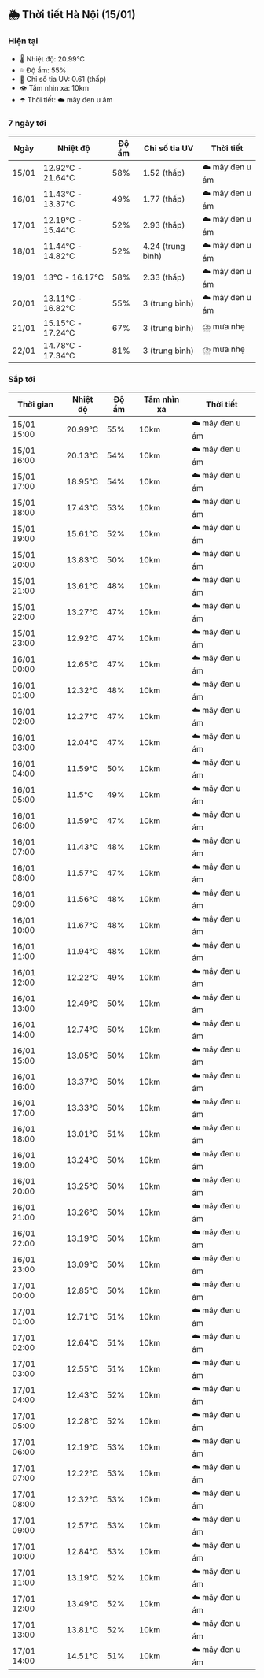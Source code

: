 ## 🌦️ Thời tiết Hà Nội (15/01)

### Hiện tại

- 🌡️ Nhiệt độ: 20.99℃
- 💦 Độ ẩm: 55%
- 🌟 Chỉ số tia UV: 0.61 (thấp)
- 👁️ Tầm nhìn xa: 10km
- ☂️ Thời tiết: ☁️ mây đen u ám

### 7 ngày tới

| Ngày | Nhiệt độ | Độ ẩm | Chỉ số tia UV | Thời tiết |
| --- | --- | --- | --- | --- |
| 15/01 | 12.92℃ - 21.64℃ | 58% | 1.52 (thấp) | ☁️ mây đen u ám |
| 16/01 | 11.43℃ - 13.37℃ | 49% | 1.77 (thấp) | ☁️ mây đen u ám |
| 17/01 | 12.19℃ - 15.44℃ | 52% | 2.93 (thấp) | ☁️ mây đen u ám |
| 18/01 | 11.44℃ - 14.82℃ | 52% | 4.24 (trung bình) | ☁️ mây đen u ám |
| 19/01 | 13℃ - 16.17℃ | 58% | 2.33 (thấp) | ☁️ mây đen u ám |
| 20/01 | 13.11℃ - 16.82℃ | 55% | 3 (trung bình) | ☁️ mây đen u ám |
| 21/01 | 15.15℃ - 17.24℃ | 67% | 3 (trung bình) | ⛈️ mưa nhẹ |
| 22/01 | 14.78℃ - 17.34℃ | 81% | 3 (trung bình) | ⛈️ mưa nhẹ |

### Sắp tới

| Thời gian | Nhiệt độ | Độ ẩm | Tầm nhìn xa | Thời tiết |
| --- | --- | --- | --- | --- |
| 15/01 15:00 | 20.99℃ | 55% | 10km | ☁️ mây đen u ám |
| 15/01 16:00 | 20.13℃ | 54% | 10km | ☁️ mây đen u ám |
| 15/01 17:00 | 18.95℃ | 54% | 10km | ☁️ mây đen u ám |
| 15/01 18:00 | 17.43℃ | 53% | 10km | ☁️ mây đen u ám |
| 15/01 19:00 | 15.61℃ | 52% | 10km | ☁️ mây đen u ám |
| 15/01 20:00 | 13.83℃ | 50% | 10km | ☁️ mây đen u ám |
| 15/01 21:00 | 13.61℃ | 48% | 10km | ☁️ mây đen u ám |
| 15/01 22:00 | 13.27℃ | 47% | 10km | ☁️ mây đen u ám |
| 15/01 23:00 | 12.92℃ | 47% | 10km | ☁️ mây đen u ám |
| 16/01 00:00 | 12.65℃ | 47% | 10km | ☁️ mây đen u ám |
| 16/01 01:00 | 12.32℃ | 48% | 10km | ☁️ mây đen u ám |
| 16/01 02:00 | 12.27℃ | 47% | 10km | ☁️ mây đen u ám |
| 16/01 03:00 | 12.04℃ | 47% | 10km | ☁️ mây đen u ám |
| 16/01 04:00 | 11.59℃ | 50% | 10km | ☁️ mây đen u ám |
| 16/01 05:00 | 11.5℃ | 49% | 10km | ☁️ mây đen u ám |
| 16/01 06:00 | 11.59℃ | 47% | 10km | ☁️ mây đen u ám |
| 16/01 07:00 | 11.43℃ | 48% | 10km | ☁️ mây đen u ám |
| 16/01 08:00 | 11.57℃ | 47% | 10km | ☁️ mây đen u ám |
| 16/01 09:00 | 11.56℃ | 48% | 10km | ☁️ mây đen u ám |
| 16/01 10:00 | 11.67℃ | 48% | 10km | ☁️ mây đen u ám |
| 16/01 11:00 | 11.94℃ | 48% | 10km | ☁️ mây đen u ám |
| 16/01 12:00 | 12.22℃ | 49% | 10km | ☁️ mây đen u ám |
| 16/01 13:00 | 12.49℃ | 50% | 10km | ☁️ mây đen u ám |
| 16/01 14:00 | 12.74℃ | 50% | 10km | ☁️ mây đen u ám |
| 16/01 15:00 | 13.05℃ | 50% | 10km | ☁️ mây đen u ám |
| 16/01 16:00 | 13.37℃ | 50% | 10km | ☁️ mây đen u ám |
| 16/01 17:00 | 13.33℃ | 50% | 10km | ☁️ mây đen u ám |
| 16/01 18:00 | 13.01℃ | 51% | 10km | ☁️ mây đen u ám |
| 16/01 19:00 | 13.24℃ | 50% | 10km | ☁️ mây đen u ám |
| 16/01 20:00 | 13.25℃ | 50% | 10km | ☁️ mây đen u ám |
| 16/01 21:00 | 13.26℃ | 50% | 10km | ☁️ mây đen u ám |
| 16/01 22:00 | 13.19℃ | 50% | 10km | ☁️ mây đen u ám |
| 16/01 23:00 | 13.09℃ | 50% | 10km | ☁️ mây đen u ám |
| 17/01 00:00 | 12.85℃ | 50% | 10km | ☁️ mây đen u ám |
| 17/01 01:00 | 12.71℃ | 51% | 10km | ☁️ mây đen u ám |
| 17/01 02:00 | 12.64℃ | 51% | 10km | ☁️ mây đen u ám |
| 17/01 03:00 | 12.55℃ | 51% | 10km | ☁️ mây đen u ám |
| 17/01 04:00 | 12.43℃ | 52% | 10km | ☁️ mây đen u ám |
| 17/01 05:00 | 12.28℃ | 52% | 10km | ☁️ mây đen u ám |
| 17/01 06:00 | 12.19℃ | 53% | 10km | ☁️ mây đen u ám |
| 17/01 07:00 | 12.22℃ | 53% | 10km | ☁️ mây đen u ám |
| 17/01 08:00 | 12.32℃ | 53% | 10km | ☁️ mây đen u ám |
| 17/01 09:00 | 12.57℃ | 53% | 10km | ☁️ mây đen u ám |
| 17/01 10:00 | 12.84℃ | 53% | 10km | ☁️ mây đen u ám |
| 17/01 11:00 | 13.19℃ | 52% | 10km | ☁️ mây đen u ám |
| 17/01 12:00 | 13.49℃ | 52% | 10km | ☁️ mây đen u ám |
| 17/01 13:00 | 13.81℃ | 52% | 10km | ☁️ mây đen u ám |
| 17/01 14:00 | 14.51℃ | 51% | 10km | ☁️ mây đen u ám |
